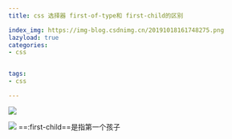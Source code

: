 ```yaml
---
title: css 选择器 first-of-type和 first-child的区别

index_img: https://img-blog.csdnimg.cn/20191018161748275.png
lazyload: true
categories:
- css


tags:
- css

---
```




![](https://img-blog.csdnimg.cn/20191018161724943.png)


![](https://img-blog.csdnimg.cn/20191018161748275.png)
==:first-child==是指第一个孩子


